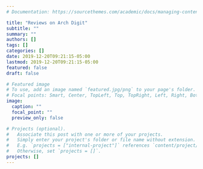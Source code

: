 ```yaml
---
# Documentation: https://sourcethemes.com/academic/docs/managing-content/

title: "Reviews on Arch Digit"
subtitle: ""
summary: ""
authors: []
tags: []
categories: []
date: 2019-12-20T09:21:15-05:00
lastmod: 2019-12-20T09:21:15-05:00
featured: false
draft: false

# Featured image
# To use, add an image named `featured.jpg/png` to your page's folder.
# Focal points: Smart, Center, TopLeft, Top, TopRight, Left, Right, BottomLeft, Bottom, BottomRight.
image:
  caption: ""
  focal_point: ""
  preview_only: false

# Projects (optional).
#   Associate this post with one or more of your projects.
#   Simply enter your project's folder or file name without extension.
#   E.g. `projects = ["internal-project"]` references `content/project/deep-learning/index.md`.
#   Otherwise, set `projects = []`.
projects: []
---
```

